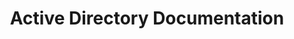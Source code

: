 ---
title: "Active Directory Documentation"
linkTitle: "AD Documentation"
type: docs
menu:
  main:
    weight: 20
    pre: <i class='fas fa-book'></i>
---